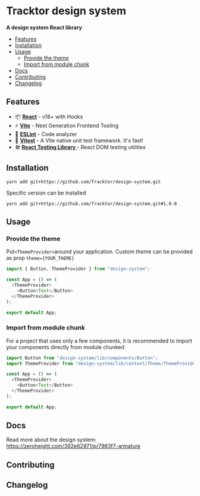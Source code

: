 # Tracktor design system
**A design system React library**

- [Features](#Features)  
- [Installation](#Installation)  
- [Usage](#Usage)
  - [Provide the theme](#Provide-the-theme)
  - [Import from module chunk](#Import-from-module-chunk)
- [Docs](#Docs)  
- [Contributing](#Contributing)  
- [Changelog](#Changelog)  

## Features

- 📦 **[React](https://fr.reactjs.org)** - v18+ with Hooks
- ⚡️ **[Vite](https://vitejs.dev)** - Next Generation Frontend Tooling
- 📐 **[ESLint](https://eslint.org)** - Code analyzer
- 🚀 **[Vitest](https://vitest.dev)** - A Vite native unit test framework. It's fast!
- 🛠️ **[React Testing Library ](https://testing-library.com/docs/react-testing-library/intro/)** - React DOM testing utilities

## Installation

```console
yarn add git+https://github.com/Tracktor/design-system.git
```

Specific version can be installed

```console
yarn add git+https://github.com/Tracktor/design-system.git#1.0.0
```

## Usage

### Provide the theme
Put`<ThemeProvider>`around your application. Custom theme can be provided as prop `theme={YOUR_THEME}`

```typescript jsx
import { Button, ThemeProvider } from "design-system";

const App = () => (
  <ThemeProvider>
    <Button>Text</Button>
  </ThemeProvider>
);

export default App;
```

### Import from module chunk
For a project that uses only a few components,
it is recommended to import your components directly
from module chunked

```typescript jsx
import Button from "design-system/lib/components/Button";
import ThemeProvider from "design-system/lib/context/Theme/ThemeProvider";

const App = () => (
  <ThemeProvider>
    <Button>Text</Button>
  </ThemeProvider>
);

export default App;
```

## Docs

Read more about the design system: https://zeroheight.com/392e62971/p/7983f7-armature

## Contributing

## Changelog